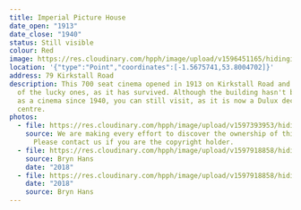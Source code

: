 ```yaml
---
title: Imperial Picture House
date_open: "1913"
date_close: "1940"
status: Still visible
colour: Red
image: https://res.cloudinary.com/hpph/image/upload/v1596451165/hidinginplainsight/imperialpicturehouse.svg
location: '{"type":"Point","coordinates":[-1.5675741,53.8004702]}'
address: 79 Kirkstall Road
description: This 700 seat cinema opened in 1913 on Kirkstall Road and it is one
  of the lucky ones, as it has survived. Although the building hasn't been used
  as a cinema since 1940, you can still visit, as it is now a Dulux decorator
  centre.
photos:
  - file: https://res.cloudinary.com/hpph/image/upload/v1597393953/hidinginplainsight/Imperial_Picture_House.jpg
    source: We are making every effort to discover the ownership of this photo.
      Please contact us if you are the copyright holder.
  - file: https://res.cloudinary.com/hpph/image/upload/v1597918858/hidinginplainsight/Imperial_Picture_House_2018.jpg
    source: Bryn Hans
    date: "2018"
  - file: https://res.cloudinary.com/hpph/image/upload/v1597918858/hidinginplainsight/Imperial_Picture_House_2018_01.jpg
    date: "2018"
    source: Bryn Hans
---
```


